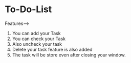 # To-Do-List

Features-->

1. You can add your Task
2. You can check your Task
3. Also uncheck your task
4. Delete your task feature is also added
5. The task will be store even after closing your window.
